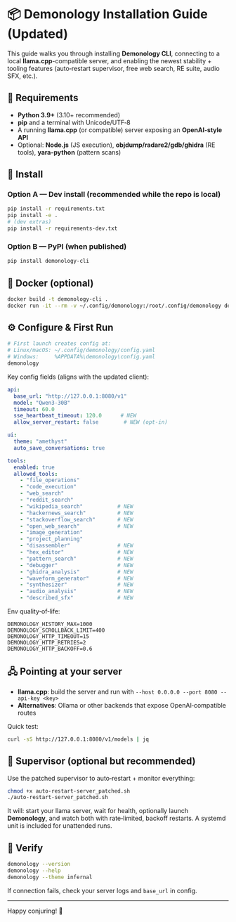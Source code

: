 # 📦 Demonology Installation Guide (Updated)

This guide walks you through installing **Demonology CLI**, connecting to a local **llama.cpp**-compatible server,
and enabling the newest stability + tooling features (auto‑restart supervisor, free web search, RE suite, audio SFX, etc.).

## 🔧 Requirements

- **Python 3.9+** (3.10+ recommended)
- **pip** and a terminal with Unicode/UTF‑8
- A running **llama.cpp** (or compatible) server exposing an **OpenAI‑style API**
- Optional: **Node.js** (JS execution), **objdump/radare2/gdb/ghidra** (RE tools), **yara-python** (pattern scans)

## 🚀 Install

### Option A — Dev install (recommended while the repo is local)
```bash
pip install -r requirements.txt
pip install -e .
# (dev extras)
pip install -r requirements-dev.txt
```

### Option B — PyPI (when published)
```bash
pip install demonology-cli
```

## 🐳 Docker (optional)
```bash
docker build -t demonology-cli .
docker run -it --rm -v ~/.config/demonology:/root/.config/demonology demonology-cli
```

## ⚙️ Configure & First Run

```bash
# First launch creates config at:
# Linux/macOS: ~/.config/demonology/config.yaml
# Windows:     %APPDATA%\demonology\config.yaml
demonology
```

Key config fields (aligns with the updated client):
```yaml
api:
  base_url: "http://127.0.0.1:8080/v1"
  model: "Qwen3-30B"
  timeout: 60.0
  sse_heartbeat_timeout: 120.0      # NEW
  allow_server_restart: false        # NEW (opt-in)

ui:
  theme: "amethyst"
  auto_save_conversations: true

tools:
  enabled: true
  allowed_tools:
    - "file_operations"
    - "code_execution"
    - "web_search"
    - "reddit_search"
    - "wikipedia_search"           # NEW
    - "hackernews_search"          # NEW
    - "stackoverflow_search"       # NEW
    - "open_web_search"            # NEW
    - "image_generation"
    - "project_planning"
    - "disassembler"               # NEW
    - "hex_editor"                 # NEW
    - "pattern_search"             # NEW
    - "debugger"                   # NEW
    - "ghidra_analysis"            # NEW
    - "waveform_generator"         # NEW
    - "synthesizer"                # NEW
    - "audio_analysis"             # NEW
    - "described_sfx"              # NEW
```

Env quality‑of‑life:
```
DEMONOLOGY_HISTORY_MAX=1000
DEMONOLOGY_SCROLLBACK_LIMIT=400
DEMONOLOGY_HTTP_TIMEOUT=15
DEMONOLOGY_HTTP_RETRIES=2
DEMONOLOGY_HTTP_BACKOFF=0.6
```

## 🖧 Pointing at your server

- **llama.cpp**: build the server and run with `--host 0.0.0.0 --port 8080 --api-key <key>`
- **Alternatives**: Ollama or other backends that expose OpenAI‑compatible routes

Quick test:
```bash
curl -sS http://127.0.0.1:8080/v1/models | jq
```

## 🔄 Supervisor (optional but recommended)

Use the patched supervisor to auto‑restart + monitor everything:

```bash
chmod +x auto-restart-server_patched.sh
./auto-restart-server_patched.sh
```

It will: start your llama server, wait for health, optionally launch **Demonology**, and watch both with
rate‑limited, backoff restarts. A systemd unit is included for unattended runs.

## 🧪 Verify

```bash
demonology --version
demonology --help
demonology --theme infernal
```

If connection fails, check your server logs and `base_url` in config.

---

Happy conjuring! 🔮
